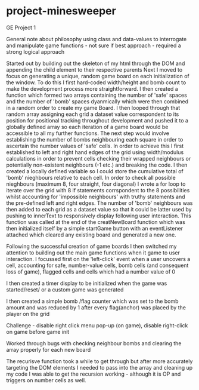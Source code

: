 # project-minesweeper
GE Project 1

General note about philosophy using class and data-values to interrogate and manipulate game functions - not sure if best approach - required a strong logical approach

Started out by building out the skeleton of my html through the DOM and appending the child element to their respective parents
Next I moved to focus on generating a unique, random game board on each initialization of the window. To do this I first hard-coded width/height and bomb count to make the development process more straightforward.
I then created a function which formed two arrays containing the number of 'safe' spaces and the number of 'bomb' spaces dyanmically which were then combined in a random order to create my game Board.
I then looped through that random array assigning each grid a dataset value correspondent to its position for positional tracking throughout development and pushed it to a globally defined array so each iteration of a game board would be accessible to all my further functions.
The next step would involve establishing the number of bombs neighbouring each square in order to ascertain the number values of 'safe' cells. In order to achieve this I first established to left and right hand edges of the grid using width/modulus calculations in order to prevent cells checking their wrapped neighbours or potentially non-existent neighbours (-1 etc.) and breaking the code.
I then created a locally defined variable so I could store the cumulative total of 'bomb' nieghbours relative to each cell.
In order to check all possible nieghbours (maximum 8, four straight, four diagonal) I wrote a for loop to iterate over the grid with 8 if statements corrspondent to the 8 possibilities whilst accounting for 'impossible neighbours' with truthy statements and the pre-defined left and right edges.
The number of 'bomb' neighbours was then added to each grid as a dataset value so that it could be latter used by pushing to innerText to responsively display following user interaction.
This function was called at the end of the creatNewBoard function which was then initialized itself by a simple startGame button with an eventListener attached which cleared any existing board and generated a new one.

Following the successful creation of game boards I then switched my attention to building out the main game functions when it game to user interaction. 
I focussed first on the 'left-click' event when a user uncovers a cell, accounting for safe, number-value cells, bomb cells (and consequent loss of game), flagged cells and cells which had a number value of 0

I then created a timer display to be initialized when the game was started/reset/ or a custom game was generated

I then created a simple bomb /flag counter which was set to the bomb amount and was reduced by 1 after every flag(anchor) was placed by the player on the grid


Challenge - disable right click menu pop-up (on game), disable right-click on game before game init

Worked through bugs with checking neighbour bombs and clearing the array properly for each new board

The recurisve function took a while to get through but after more accurately targeting the DOM elements I needed to pass into the array and cleaning up my code I was able to get the recursion working - although it is OP and triggers on number cells as well.